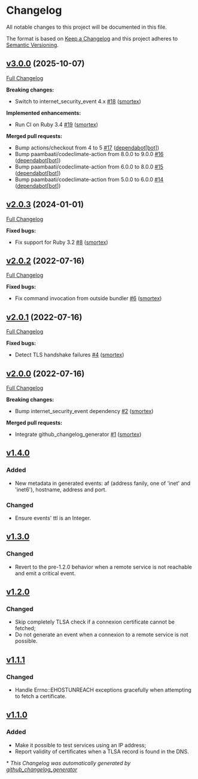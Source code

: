 # Changelog

All notable changes to this project will be documented in this file.

The format is based on [Keep a Changelog](https://keepachangelog.com/en/1.0.0/)
and this project adheres to [Semantic Versioning](https://semver.org/spec/v2.0.0.html).

## [v3.0.0](https://github.com/smortex/tls-checker/tree/v3.0.0) (2025-10-07)

[Full Changelog](https://github.com/smortex/tls-checker/compare/v2.0.3...v3.0.0)

**Breaking changes:**

- Switch to internet\_security\_event 4.x [\#18](https://github.com/smortex/tls-checker/pull/18) ([smortex](https://github.com/smortex))

**Implemented enhancements:**

- Run CI on Ruby 3.4 [\#19](https://github.com/smortex/tls-checker/pull/19) ([smortex](https://github.com/smortex))

**Merged pull requests:**

- Bump actions/checkout from 4 to 5 [\#17](https://github.com/smortex/tls-checker/pull/17) ([dependabot[bot]](https://github.com/apps/dependabot))
- Bump paambaati/codeclimate-action from 8.0.0 to 9.0.0 [\#16](https://github.com/smortex/tls-checker/pull/16) ([dependabot[bot]](https://github.com/apps/dependabot))
- Bump paambaati/codeclimate-action from 6.0.0 to 8.0.0 [\#15](https://github.com/smortex/tls-checker/pull/15) ([dependabot[bot]](https://github.com/apps/dependabot))
- Bump paambaati/codeclimate-action from 5.0.0 to 6.0.0 [\#14](https://github.com/smortex/tls-checker/pull/14) ([dependabot[bot]](https://github.com/apps/dependabot))

## [v2.0.3](https://github.com/smortex/tls-checker/tree/v2.0.3) (2024-01-01)

[Full Changelog](https://github.com/smortex/tls-checker/compare/v2.0.2...v2.0.3)

**Fixed bugs:**

- Fix support for Ruby 3.2 [\#8](https://github.com/smortex/tls-checker/pull/8) ([smortex](https://github.com/smortex))

## [v2.0.2](https://github.com/smortex/tls-checker/tree/v2.0.2) (2022-07-16)

[Full Changelog](https://github.com/smortex/tls-checker/compare/v2.0.1...v2.0.2)

**Fixed bugs:**

- Fix command invocation from outside bundler [\#6](https://github.com/smortex/tls-checker/pull/6) ([smortex](https://github.com/smortex))

## [v2.0.1](https://github.com/smortex/tls-checker/tree/v2.0.1) (2022-07-16)

[Full Changelog](https://github.com/smortex/tls-checker/compare/v2.0.0...v2.0.1)

**Fixed bugs:**

- Detect TLS handshake failures [\#4](https://github.com/smortex/tls-checker/pull/4) ([smortex](https://github.com/smortex))

## [v2.0.0](https://github.com/smortex/tls-checker/tree/v2.0.0) (2022-07-16)

[Full Changelog](https://github.com/smortex/tls-checker/compare/v1.4.0...v2.0.0)

**Breaking changes:**

- Bump internet\_security\_event dependency [\#2](https://github.com/smortex/tls-checker/pull/2) ([smortex](https://github.com/smortex))

**Merged pull requests:**

- Integrate github\_changelog\_generator [\#1](https://github.com/smortex/tls-checker/pull/1) ([smortex](https://github.com/smortex))

## [v1.4.0]
### Added

- New metadata in generated events: af (address fanily, one of 'inet' and
  'inet6'), hostname, address and port.

### Changed

- Ensure events' ttl is an Integer.

## [v1.3.0]
### Changed

- Revert to the pre-1.2.0 behavior when a remote service is not reachable and
  emit a critical event.

## [v1.2.0]
### Changed

- Skip completely TLSA check if a connexion certificate cannot be fetched;
- Do not generate an event when a connexion to a remote service is not
  possible.

## [v1.1.1]
### Changed

- Handle Errno::EHOSTUNREACH exceptions gracefully when attempting to fetch a
  certificate.

## [v1.1.0]
### Added

- Make it possible to test services using an IP address;
- Report validity of certificates when a TLSA record is found in the DNS.

[v1.4.0]: https://github.com/smortex/tls-checker/compare/v1.3.0...v1.4.0
[v1.3.0]: https://github.com/smortex/tls-checker/compare/v1.2.0...v1.3.0
[v1.2.0]: https://github.com/smortex/tls-checker/compare/v1.1.1...v1.2.0
[v1.1.1]: https://github.com/smortex/tls-checker/compare/v1.1.0...v1.1.1
[v1.1.0]: https://github.com/smortex/tls-checker/compare/v1.0.0...v1.1.0


\* *This Changelog was automatically generated by [github_changelog_generator](https://github.com/github-changelog-generator/github-changelog-generator)*
